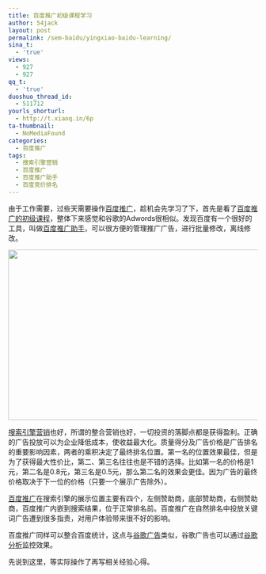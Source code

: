 ```yaml
---
title: 百度推广初级课程学习
author: 54jack
layout: post
permalink: /sem-baidu/yingxiao-baidu-learning/
sina_t:
  - 'true'
views:
  - 927
  - 927
qq_t:
  - 'true'
duoshuo_thread_id:
  - 511712
yourls_shorturl:
  - http://t.xiaoq.in/6p
ta-thumbnail:
  - NoMediaFound
categories:
  - 百度推广
tags:
  - 搜索引擎营销
  - 百度推广
  - 百度推广助手
  - 百度竞价排名
---
```

由于工作需要，过些天需要操作<span class='wp_keywordlink_affiliate'><a href="http://blog.xiaoq.in/tag/%e7%99%be%e5%ba%a6%e6%8e%a8%e5%b9%bf/" title="查看百度推广中的全部文章" target="_blank">百度推广</a></span>，趁机会先学习了下，首先是看了<a href="http://yingxiao.baidu.com/support/?controller=learning" target="_blank">百度推广的初级课程</a>，整体下来感觉和谷歌的Adwords很相似。发现百度有一个很好的工具，叫做<a title="百度推广助手" href="http://editor.baidu.com/" target="_blank">百度推广助手</a>，可以很方便的管理推广广告，进行批量修改，离线修改。

<img class="alignnone size-full wp-image-127" title="1248081271" src="http://blog.xiaoq.in/cdn/images/2011/02/1248081271.png" alt="" width="610" height="344" />

<span class='wp_keywordlink_affiliate'><a href="http://blog.xiaoq.in/tag/%e6%90%9c%e7%b4%a2%e5%bc%95%e6%93%8e%e8%90%a5%e9%94%80/" title="查看搜索引擎营销中的全部文章" target="_blank">搜索引擎营销</a></span>也好，所谓的整合营销也好，一切投资的落脚点都是获得盈利。正确的广告投放可以为企业降低成本，使收益最大化。质量得分及广告价格是广告排名的重要影响因素，两者的乘积决定了最终排名位置。第一名的位置效果最佳，但是为了获得最大性价比，第二、第三名往往也是不错的选择。比如第一名的价格是1元，第二名是0.8元，第三名是0.5元，那么第二名的效果会更佳。因为广告的最终价格取决于下一位的价格（只要一个展示广告除外）。

<span class='wp_keywordlink_affiliate'><a href="http://blog.xiaoq.in/tag/%e7%99%be%e5%ba%a6%e6%8e%a8%e5%b9%bf/" title="查看百度推广中的全部文章" target="_blank">百度推广</a></span>在搜索引擎的展示位置主要有四个，左侧赞助商，底部赞助商，右侧赞助商，百度推广内嵌到搜索结果，位于正常排名前。百度推广在自然排名中投放关键词广告遭到很多指责，对用户体验带来很不好的影响。

百度推广同样可以整合百度统计，这点与<span class='wp_keywordlink'><a href="http://blog.xiaoq.in/google-adwords/" title="谷歌广告" target="_blank">谷歌广告</a></span>类似，谷歌广告也可以通过<span class='wp_keywordlink'><a href="http://blog.xiaoq.in/google-analytics/" title="谷歌分析" target="_blank">谷歌分析</a></span>监控效果。

先说到这里，等实际操作了再写相关经验心得。